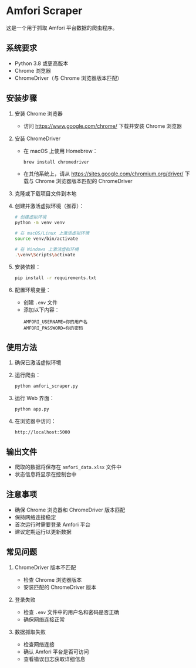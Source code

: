 # Amfori Scraper

这是一个用于抓取 Amfori 平台数据的爬虫程序。

## 系统要求

- Python 3.8 或更高版本
- Chrome 浏览器
- ChromeDriver（与 Chrome 浏览器版本匹配）

## 安装步骤

1. 安装 Chrome 浏览器
   - 访问 https://www.google.com/chrome/ 下载并安装 Chrome 浏览器

2. 安装 ChromeDriver
   - 在 macOS 上使用 Homebrew：
     ```bash
     brew install chromedriver
     ```
   - 在其他系统上，请从 https://sites.google.com/chromium.org/driver/ 下载与 Chrome 浏览器版本匹配的 ChromeDriver

3. 克隆或下载项目文件到本地

4. 创建并激活虚拟环境（推荐）：
   ```bash
   # 创建虚拟环境
   python -m venv venv

   # 在 macOS/Linux 上激活虚拟环境
   source venv/bin/activate

   # 在 Windows 上激活虚拟环境
   .\venv\Scripts\activate
   ```

5. 安装依赖：
   ```bash
   pip install -r requirements.txt
   ```

6. 配置环境变量：
   - 创建 `.env` 文件
   - 添加以下内容：
     ```
     AMFORI_USERNAME=你的用户名
     AMFORI_PASSWORD=你的密码
     ```

## 使用方法

1. 确保已激活虚拟环境

2. 运行爬虫：
   ```bash
   python amfori_scraper.py
   ```

3. 运行 Web 界面：
   ```bash
   python app.py
   ```

4. 在浏览器中访问：
   ```
   http://localhost:5000
   ```

## 输出文件

- 爬取的数据将保存在 `amfori_data.xlsx` 文件中
- 状态信息将显示在控制台中

## 注意事项

- 确保 Chrome 浏览器和 ChromeDriver 版本匹配
- 保持网络连接稳定
- 首次运行时需要登录 Amfori 平台
- 建议定期运行以更新数据

## 常见问题

1. ChromeDriver 版本不匹配
   - 检查 Chrome 浏览器版本
   - 安装匹配的 ChromeDriver 版本

2. 登录失败
   - 检查 `.env` 文件中的用户名和密码是否正确
   - 确保网络连接正常

3. 数据抓取失败
   - 检查网络连接
   - 确认 Amfori 平台是否可访问
   - 查看错误日志获取详细信息 